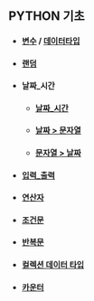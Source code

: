 ## PYTHON 기초
* #### [변수](https://github.com/jinjaehyuk/TIL/tree/jin/PYTHON/Variable/var.md) / [데이터타입](https://github.com/jinjaehyuk/TIL/tree/jin/PYTHON/DataType/datatype.md) 
* #### [랜덤](https://github.com/jinjaehyuk/TIL/tree/jin/PYTHON/Random/random.md)
* #### 날짜_시간
    * #### [날짜_시간](https://github.com/jinjaehyuk/TIL/tree/jin/PYTHON/Date_Time/date_time.md)
    * #### [날짜 > 문자열](https://github.com/jinjaehyuk/TIL/tree/jin/PYTHON/Date_Time/date_to_string.md)
    * #### [문자열 > 날짜](https://github.com/jinjaehyuk/TIL/tree/jin/PYTHON/Date_Time/string_to_date.md)
* #### [입력_출력](https://github.com/jinjaehyuk/TIL/tree/jin/PYTHON/Input_Print/print_input.md)
* #### [연산자](https://github.com/jinjaehyuk/TIL/tree/jin/PYTHON/Operator/operator.md)
* #### [조건문](https://github.com/jinjaehyuk/TIL/tree/jin/PYTHON/Conditional/conditional.md)
* #### [반복문](https://github.com/jinjaehyuk/TIL/tree/jin/PYTHON/Iteration/iteration.md)
* #### [컬렉션 데이터 타입](https://github.com/jinjaehyuk/TIL/tree/jin/PYTHON/CollectionType/collectiontype.md)
* #### [카운터](https://github.com/jinjaehyuk/TIL/tree/jin/PYTHON/Counter/counter.md)
